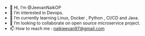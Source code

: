 - 👋 Hi, I’m @JeevanNaikOP
- 👀 I’m interested in Devops.
- 🌱 I’m currently learning Linux, Docker , Python , CI/CD and Java.
- 💞️ I’m looking to collaborate on open source microservice project.
- 📫 How to reach me : naikjeevan97@gmail.com

<!---
JeevanNaikOP/JeevanNaikOP is a ✨ special ✨ repository because its `README.md` (this file) appears on your GitHub profile.
You can click the Preview link to take a look at your changes.
--->
